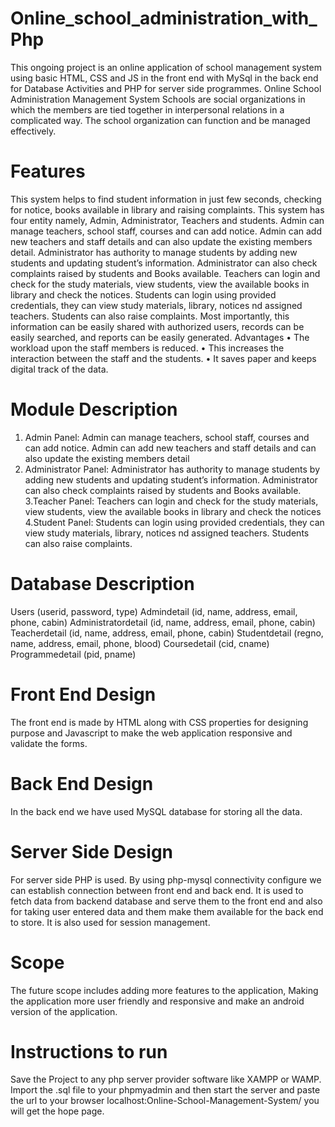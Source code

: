 # Online_school_administration_with_Php
This ongoing project is an online application of school management system using basic HTML, CSS and JS in the front end with MySql in the back end for Database Activities and PHP for server side programmes. Online School Administration Management System Schools are social organizations in which the members are tied together in interpersonal relations in a complicated way. The school organization can function and be managed effectively.

# Features
This system helps to find student information in just few seconds, checking for notice, books available in library and raising complaints. This system has four entity namely, Admin, Administrator, Teachers and students. Admin can manage teachers, school staff, courses and can add notice. Admin can add new teachers and staff details and can also update the existing members detail. Administrator has authority to manage students by adding new students and updating student’s information. Administrator can also check complaints raised by students and Books available. Teachers can login and check for the study materials, view students, view the available books in library and check the notices. Students can login using provided credentials, they can view study materials, library, notices nd assigned teachers. Students can also raise complaints. Most importantly, this information can be easily shared with authorized users, records can be easily searched, and reports can be easily generated. Advantages • The workload upon the staff members is reduced. • This increases the interaction between the staff and the students. • It saves paper and keeps digital track of the data.

# Module Description
1. Admin Panel: Admin can manage teachers, school staff, courses and can add notice. Admin can add new teachers and staff details and can also update the existing members detail
2. Administrator Panel: Administrator has authority to manage students by adding new students and updating student’s information. Administrator can also check complaints raised by students and Books available.
3.Teacher Panel: Teachers can login and check for the study materials, view students, view the available books in library and check the notices
4.Student Panel: Students can login using provided credentials, they can view study materials, library, notices nd assigned teachers. Students can also raise complaints.
# Database Description
Users (userid, password, type)
Admindetail (id, name, address, email, phone, cabin)
Administratordetail (id, name, address, email, phone, cabin)
Teacherdetail (id, name, address, email, phone, cabin)
Studentdetail (regno, name, address, email, phone, blood)
Coursedetail (cid, cname)
Programmedetail (pid, pname)
# Front End Design
The front end is made by HTML along with CSS properties for designing purpose and Javascript to make the web application responsive and validate the forms.

# Back End Design
In the back end we have used MySQL database for storing all the data.

# Server Side Design
For server side PHP is used. By using php-mysql connectivity configure we can establish connection between front end and back end. It is used to fetch data from backend database and serve them to the front end and also for taking user entered data and them make them available for the back end to store. It is also used for session management.

# Scope
The future scope includes adding more features to the application, Making the application more user friendly and responsive and make an android version of the application.

# Instructions to run
Save the Project to any php server provider software like XAMPP or WAMP. Import the .sql file to your phpmyadmin and then start the server and paste the url to your browser localhost:Online-School-Management-System/ you will get the hope page.
